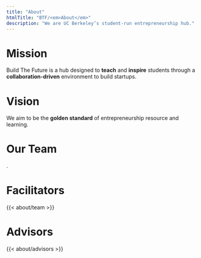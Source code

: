 ```yaml
---
title: "About"
htmlTitle: "BTF/<em>About</em>"
description: "We are UC Berkeley’s student-run entrepreneurship hub."
---
```


# Mission

Build The Future is a hub designed to **teach** and **inspire** students through a **collaboration-driven** environment to build startups.

# Vision

We aim to be the **golden standard** of entrepreneurship resource and learning.

# Our Team

.

# Facilitators

{{< about/team >}}

# Advisors

{{< about/advisors >}}

